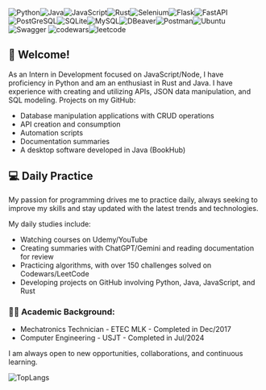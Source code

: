 ![Python](https://img.shields.io/badge/python-3670A0?style=for-the-badge&logo=python&logoColor=ffdd54)![Java](https://img.shields.io/badge/java-%23ED8B00.svg?style=for-the-badge&logo=openjdk&logoColor=white)![JavaScript](https://img.shields.io/badge/javascript-%23323330.svg?style=for-the-badge&logo=javascript&logoColor=%23F7DF1E)![Rust](https://img.shields.io/badge/rust-%23000000.svg?style=for-the-badge&logo=rust&logoColor=white)![Selenium](https://img.shields.io/badge/-selenium-%43B02A?style=for-the-badge&logo=selenium&logoColor=white)![Flask](https://img.shields.io/badge/flask-%23000.svg?style=for-the-badge&logo=flask&logoColor=white)![FastAPI](https://img.shields.io/badge/FastAPI-005571?style=for-the-badge&logo=fastapi)![PostGreSQL](https://img.shields.io/badge/PostgreSQL-316192?style=for-the-badge&logo=postgresql&logoColor=white)![SQLite](https://img.shields.io/badge/sqlite-%2307405e.svg?style=for-the-badge&logo=sqlite&logoColor=white)![MySQL](https://img.shields.io/badge/MySQL-00000F?style=for-the-badge&logo=mysql&logoColor=white)![DBeaver](https://img.shields.io/badge/dbeaver-382923?style=for-the-badge&logo=dbeaver&logoColor=white)![Postman](https://img.shields.io/badge/Postman-FF6C37?style=for-the-badge&logo=postman&logoColor=white)![Ubuntu](https://img.shields.io/badge/Ubuntu-E95420?style=for-the-badge&logo=ubuntu&logoColor=white)![Swagger](https://img.shields.io/badge/-Swagger-%23Clojure?style=for-the-badge&logo=swagger&logoColor=white)
![codewars](https://www.codewars.com/users/pedrohcleal/badges/small)![leetcode](https://img.shields.io/badge/dynamic/json?style=flat-square&labelColor=black&color=%23ffa116&label=Solved&query=solvedOverTotal&url=https%3A%2F%2Fleetcode-badge.vercel.app%2Fapi%2Fusers%2Fpedrohcleal&logo=leetcode&logoColor=yellow)

## 🚀 Welcome!
As an Intern in Development focused on JavaScript/Node, I have proficiency in Python and am an enthusiast in Rust and Java. I have experience with creating and utilizing APIs, JSON data manipulation, and SQL modeling. Projects on my GitHub:

- Database manipulation applications with CRUD operations
- API creation and consumption
- Automation scripts
- Documentation summaries
- A desktop software developed in Java (BookHub)

## 💻 Daily Practice
My passion for programming drives me to practice daily, always seeking to improve my skills and stay updated with the latest trends and technologies.

My daily studies include:
- Watching courses on Udemy/YouTube
- Creating summaries with ChatGPT/Gemini and reading documentation for review
- Practicing algorithms, with over 150 challenges solved on Codewars/LeetCode
- Developing projects on GitHub involving Python, Java, JavaScript, and Rust

### 🧑‍🎓 Academic Background:
- Mechatronics Technician - ETEC MLK - Completed in Dec/2017
- Computer Engineering - USJT - Completed in Jul/2024

I am always open to new opportunities, collaborations, and continuous learning.

![TopLangs](https://github-readme-stats.vercel.app/api/top-langs/?username=pedrohcleal&layout=compact)
